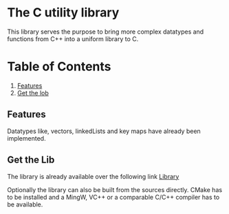 # The C utility library

This library serves the purpose to bring more complex datatypes and functions from C++ into a uniform library to C.

# Table of Contents
1. [Features](#features)
2. [Get the lob](#get-the-lib)

## Features
Datatypes like, vectors, linkedLists and key maps have already been implemented.

## Get the Lib

The library is already available over the following link
[Library]("https://test.com")

Optionally the library can also be built from the sources directly. CMake has to be installed and a MingW, VC++ or a comparable C/C++ compiler has to be available.